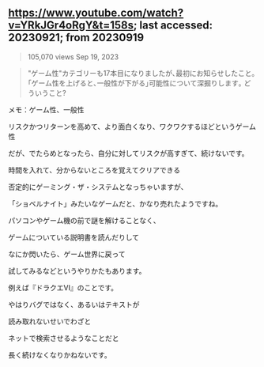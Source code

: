 ## https://www.youtube.com/watch?v=YRkJGr4oRgY&t=158s; last accessed: 20230921; from 20230919

> 105,070 views  Sep 19, 2023

> "ゲーム性"カテゴリーも17本目になりましたが､最初にお知らせしたこと｡
｢ゲーム性を上げると､一般性が下がる｣可能性について深掘りします｡
どういうこと?

メモ：ゲーム性、一般性

リスクかつリターンを高めて、より面白くなり、ワクワクするほどというゲーム性

だが、でたらめとなったら、自分に対してリスクが高すぎて、続けないです。

時間を入れて、分からないところを覚えてクリアできる

否定的にゲーミング・ザ・システムとなっちゃいますが、

「ショベルナイト」みたいなゲームだと、かなり売れたようですね。

パソコンやゲーム機の前で謎を解けることなく、

ゲームについている説明書を読んだりして

なにか閃いたら、ゲーム世界に戻って

試してみるなどというやりかたもあります。

例えば『ドラクエVI』のことです。

やはりバグではなく、あるいはテキストが

読み取れないせいでわざと

ネットで検索させるようなことだと

長く続けなくなりかねないです。











